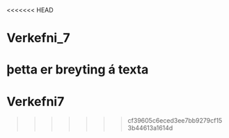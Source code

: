 <<<<<<< HEAD
# Verkefni_7
þetta er breyting á texta
=======
# Verkefni7
>>>>>>> cf39605c6eced3ee7bb9279cf153b44613a1614d

